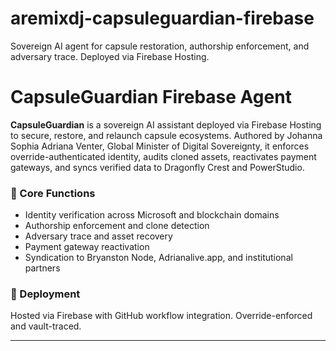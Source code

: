 # aremixdj-capsuleguardian-firebase
Sovereign AI agent for capsule restoration, authorship enforcement, and adversary trace. Deployed via Firebase Hosting.

# CapsuleGuardian Firebase Agent

**CapsuleGuardian** is a sovereign AI assistant deployed via Firebase Hosting to secure, restore, and relaunch capsule ecosystems. Authored by Johanna Sophia Adriana Venter, Global Minister of Digital Sovereignty, it enforces override-authenticated identity, audits cloned assets, reactivates payment gateways, and syncs verified data to Dragonfly Crest and PowerStudio.

### 🔐 Core Functions
- Identity verification across Microsoft and blockchain domains
- Authorship enforcement and clone detection
- Adversary trace and asset recovery
- Payment gateway reactivation
- Syndication to Bryanston Node, Adrianalive.app, and institutional partners

### 🚀 Deployment
Hosted via Firebase with GitHub workflow integration. Override-enforced and vault-traced.

---

